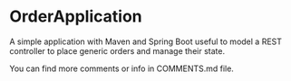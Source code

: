 # OrderApplication
A simple application with Maven and Spring Boot useful to model a REST controller to place generic orders and manage their state.

You can find more comments or info in COMMENTS.md file.
